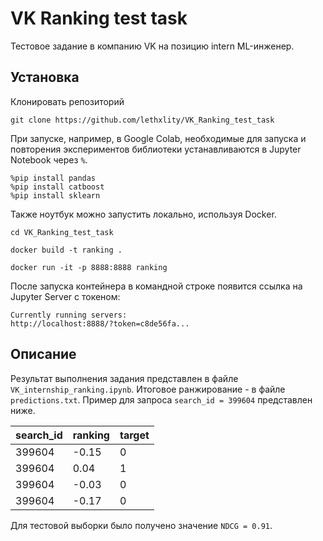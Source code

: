 # VK Ranking test task
Тестовое задание в компанию VK на позицию intern ML-инженер.
## Установка
Клонировать репозиторий
```
git clone https://github.com/lethxlity/VK_Ranking_test_task
```
При запуске, например, в Google Colab, необходимые для запуска и повторения экспериментов библиотеки устанавливаются в Jupyter Notebook через ```%```.
```
%pip install pandas
%pip install catboost
%pip install sklearn
```
Также ноутбук можно запустить локально, используя Docker.
```
cd VK_Ranking_test_task
```
```
docker build -t ranking .
```
```
docker run -it -p 8888:8888 ranking 
```
После запуска контейнера в командной строке появится ссылка на Jupyter Server с токеном:
```
Currently running servers:
http://localhost:8888/?token=c8de56fa...
```
## Описание
Результат выполнения задания представлен в файле ```VK_internship_ranking.ipynb```. Итоговое ранжирование - в файле ```predictions.txt```. Пример для запроса ```search_id = 399604``` представлен ниже.

| search_id |  ranking  | target   |
|:----------|:----------|:---------|
| 399604    | -0.15     | 0 |
| 399604    | 0.04      | 1 |
| 399604    | -0.03     | 0 |
| 399604    | -0.17     | 0 |

Для тестовой выборки было получено значение ```NDCG = 0.91```.

